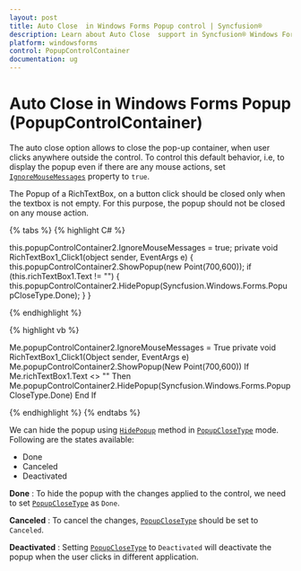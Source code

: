 ```yaml
---
layout: post
title: Auto Close  in Windows Forms Popup control | Syncfusion®
description: Learn about Auto Close  support in Syncfusion® Windows Forms Popup (PopupControlContainer) control and more details.
platform: windowsforms
control: PopupControlContainer
documentation: ug
---
```


# Auto Close  in Windows Forms Popup (PopupControlContainer)

The auto close option allows to close the pop-up container, when user clicks anywhere outside the control. To control this default behavior, i.e, to display the popup even if there are any mouse actions, set [`IgnoreMouseMessages`](https://help.syncfusion.com/cr/windowsforms/Syncfusion.Windows.Forms.PopupControlContainer.html#Syncfusion_Windows_Forms_PopupControlContainer_IgnoreMouseMessages) property to `true`.

The Popup of a RichTextBox, on a button click should be closed only when the textbox is not empty. For this purpose, the popup should not be closed on any mouse action. 

{% tabs %}
{% highlight C# %}

this.popupControlContainer2.IgnoreMouseMessages = true;
private void RichTextBox1_Click1(object sender, EventArgs e)
{
    this.popupControlContainer2.ShowPopup(new Point(700,600));
    if (this.richTextBox1.Text != "")
    {
        this.popupControlContainer2.HidePopup(Syncfusion.Windows.Forms.PopupCloseType.Done);
    }
}

{% endhighlight %}

{% highlight vb %}

Me.popupControlContainer2.IgnoreMouseMessages = True
private void RichTextBox1_Click1(Object sender, EventArgs e)
	Me.popupControlContainer2.ShowPopup(New Point(700,600))
	If Me.richTextBox1.Text <> "" Then
		Me.popupControlContainer2.HidePopup(Syncfusion.Windows.Forms.PopupCloseType.Done)
	End If

{% endhighlight %}
{% endtabs %}

We can hide the popup using [`HidePopup`](https://help.syncfusion.com/cr/windowsforms/Syncfusion.Windows.Forms.PopupControlContainer.html#Syncfusion_Windows_Forms_PopupControlContainer_HidePopup_Syncfusion_Windows_Forms_PopupCloseType_) method in [`PopupCloseType`](https://help.syncfusion.com/cr/windowsforms/Syncfusion.Windows.Forms.PopupCloseType.html) mode. Following are the states available:

* Done
* Canceled
* Deactivated

**Done** : To hide the popup with the changes applied to the control, we need to set [`PopupCloseType`](https://help.syncfusion.com/cr/windowsforms/Syncfusion.Windows.Forms.PopupCloseType.html) as `Done`.

**Canceled** : To cancel the changes, [`PopupCloseType`](https://help.syncfusion.com/cr/windowsforms/Syncfusion.Windows.Forms.PopupCloseType.html) should be set to `Canceled`. 

**Deactivated** : Setting [`PopupCloseType`](https://help.syncfusion.com/cr/windowsforms/Syncfusion.Windows.Forms.PopupCloseType.html) to `Deactivated` will deactivate the popup when the user clicks in different application.


